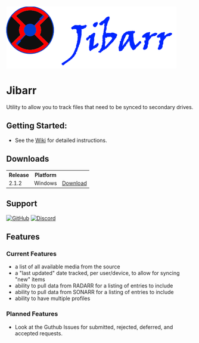 ![alt text](https://github.com/ExtensiveJS/Jibarr/blob/master/ui/jibarr/static/jibarr/images/Jibarr_Title_Logo.png?raw=true "Jibarr")
# Jibarr

Utility to allow you to track files that need to be synced to secondary drives. 


## Getting Started:
* See the <a href="https://github.com/ExtensiveJS/Jibarr/wiki/Installation">Wiki</a> for detailed instructions.

## Downloads
<table>
  <tr><th>Release</th><th>Platform</th><th>&nbsp;</th></tr>
  <tr><td>2.1.2</td><td>Windows</td><td><a href="https://github.com/ExtensiveJS/Jibarr/releases"_blank">Download</a></td></tr>
</table>

## Support
<a href="https://github.com/ExtensiveJS/Jibarr/issues"><img src="https://camo.githubusercontent.com/74d2fa7cea0b0d6033b0c0daf6ae04b78ff23bd0/68747470733a2f2f696d672e736869656c64732e696f2f62616467652f6769746875622d6973737565732d7265642e7376673f6d61784167653d3630267374796c653d666c61742d737175617265" alt="GitHub" data-canonical-src="https://img.shields.io/badge/github-issues-red.svg?maxAge=60&amp;style=flat-square" style="max-width:100%;"></a>
<a href="https://discord.gg/KZBCMaP" rel="nofollow"><img src="https://camo.githubusercontent.com/c65a7524d98dc14b1727851b557562f1d1ae11b1/68747470733a2f2f696d672e736869656c64732e696f2f62616467652f646973636f72642d636861742d3732383944412e7376673f6d61784167653d3630267374796c653d666c61742d737175617265" alt="Discord" data-canonical-src="https://img.shields.io/badge/discord-chat-7289DA.svg?maxAge=60&amp;style=flat-square" style="max-width:100%;"></a>

## Features
### Current Features
* a list of all available media from the source
* a "last updated" date tracked, per user/device, to allow for syncing "new" items
* ability to pull data from RADARR for a listing of entries to include
* ability to pull data from SONARR for a listing of entries to include
* ability to have multiple profiles
### Planned Features
* Look at the Guthub Issues for submitted, rejected, deferred, and accepted requests.
